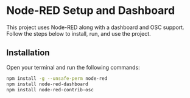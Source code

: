 # Node-RED Setup and Dashboard

This project uses Node-RED along with a dashboard and OSC support. Follow the steps below to install, run, and use the project.

## Installation

Open your terminal and run the following commands:

```bash
npm install -g --unsafe-perm node-red
npm install node-red-dashboard
npm install node-red-contrib-osc
